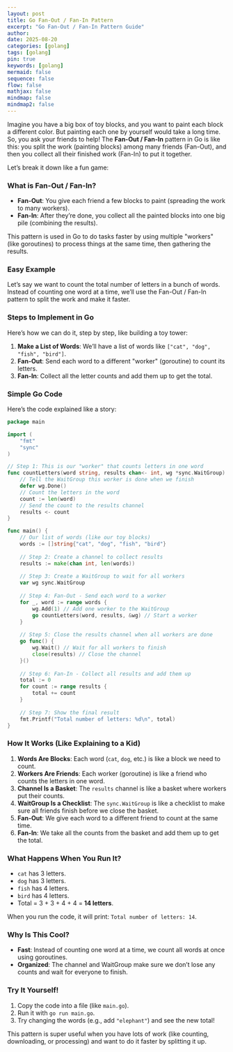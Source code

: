 ```yaml
---
layout: post
title: Go Fan-Out / Fan-In Pattern
excerpt: "Go Fan-Out / Fan-In Pattern Guide"
author: 
date: 2025-08-20
categories: [golang]
tags: [golang]
pin: true
keywords: [golang]
mermaid: false
sequence: false
flow: false
mathjax: false
mindmap: false
mindmap2: false
---
```


Imagine you have a big box of toy blocks, and you want to paint each block a different color. But painting each one by yourself would take a long time. So, you ask your friends to help! The **Fan-Out / Fan-In** pattern in Go is like this: you split the work (painting blocks) among many friends (Fan-Out), and then you collect all their finished work (Fan-In) to put it together.

Let’s break it down like a fun game:

### What is Fan-Out / Fan-In?
- **Fan-Out**: You give each friend a few blocks to paint (spreading the work to many workers).
- **Fan-In**: After they’re done, you collect all the painted blocks into one big pile (combining the results).

This pattern is used in Go to do tasks faster by using multiple "workers" (like goroutines) to process things at the same time, then gathering the results.

### Easy Example
Let’s say we want to count the total number of letters in a bunch of words. Instead of counting one word at a time, we’ll use the Fan-Out / Fan-In pattern to split the work and make it faster.

### Steps to Implement in Go
Here’s how we can do it, step by step, like building a toy tower:

1. **Make a List of Words**: We’ll have a list of words like `["cat", "dog", "fish", "bird"]`.
2. **Fan-Out**: Send each word to a different "worker" (goroutine) to count its letters.
3. **Fan-In**: Collect all the letter counts and add them up to get the total.

### Simple Go Code
Here’s the code explained like a story:

```go
package main

import (
    "fmt"
    "sync"
)

// Step 1: This is our "worker" that counts letters in one word
func countLetters(word string, results chan<- int, wg *sync.WaitGroup) {
    // Tell the WaitGroup this worker is done when we finish
    defer wg.Done()
    // Count the letters in the word
    count := len(word)
    // Send the count to the results channel
    results <- count
}

func main() {
    // Our list of words (like our toy blocks)
    words := []string{"cat", "dog", "fish", "bird"}
    
    // Step 2: Create a channel to collect results
    results := make(chan int, len(words))
    
    // Step 3: Create a WaitGroup to wait for all workers
    var wg sync.WaitGroup
    
    // Step 4: Fan-Out - Send each word to a worker
    for _, word := range words {
        wg.Add(1) // Add one worker to the WaitGroup
        go countLetters(word, results, &wg) // Start a worker
    }
    
    // Step 5: Close the results channel when all workers are done
    go func() {
        wg.Wait() // Wait for all workers to finish
        close(results) // Close the channel
    }()
    
    // Step 6: Fan-In - Collect all results and add them up
    total := 0
    for count := range results {
        total += count
    }
    
    // Step 7: Show the final result
    fmt.Printf("Total number of letters: %d\n", total)
}
```

### How It Works (Like Explaining to a Kid)
1. **Words Are Blocks**: Each word (`cat`, `dog`, etc.) is like a block we need to count.
2. **Workers Are Friends**: Each worker (goroutine) is like a friend who counts the letters in one word.
3. **Channel Is a Basket**: The `results` channel is like a basket where workers put their counts.
4. **WaitGroup Is a Checklist**: The `sync.WaitGroup` is like a checklist to make sure all friends finish before we close the basket.
5. **Fan-Out**: We give each word to a different friend to count at the same time.
6. **Fan-In**: We take all the counts from the basket and add them up to get the total.

### What Happens When You Run It?
- `cat` has 3 letters.
- `dog` has 3 letters.
- `fish` has 4 letters.
- `bird` has 4 letters.
- Total = 3 + 3 + 4 + 4 = **14 letters**.

When you run the code, it will print: `Total number of letters: 14`.

### Why Is This Cool?
- **Fast**: Instead of counting one word at a time, we count all words at once using goroutines.
- **Organized**: The channel and WaitGroup make sure we don’t lose any counts and wait for everyone to finish.

### Try It Yourself!
1. Copy the code into a file (like `main.go`).
2. Run it with `go run main.go`.
3. Try changing the words (e.g., add `"elephant"`) and see the new total!

This pattern is super useful when you have lots of work (like counting, downloading, or processing) and want to do it faster by splitting it up.